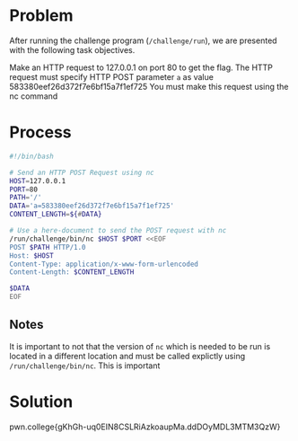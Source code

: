 # Problem
After running the challenge program (`/challenge/run`), we are presented with the following task objectives.

Make an HTTP request to 127.0.0.1 on port 80 to get the flag.
The HTTP request must specify HTTP POST parameter `a` as value 583380eef26d372f7e6bf15a7f1ef725
You must make this request using the nc command

# Process
```bash
#!/bin/bash

# Send an HTTP POST Request using nc
HOST=127.0.0.1
PORT=80
PATH='/'
DATA='a=583380eef26d372f7e6bf15a7f1ef725'
CONTENT_LENGTH=${#DATA}

# Use a here-document to send the POST request with nc
/run/challenge/bin/nc $HOST $PORT <<EOF
POST $PATH HTTP/1.0
Host: $HOST
Content-Type: application/x-www-form-urlencoded
Content-Length: $CONTENT_LENGTH

$DATA
EOF
```

## Notes
It is important to not that the version of `nc` which is needed to be run is located in a different location and must be called explictly using `/run/challenge/bin/nc`. This is important 
# Solution
pwn.college{gKhGh-uq0EIN8CSLRiAzkoaupMa.ddDOyMDL3MTM3QzW}
